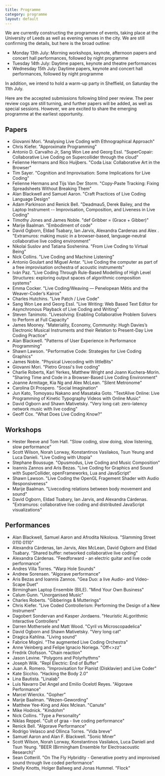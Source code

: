 ```yaml
---
title: Programme
category: programme
layout: default
---
```


We are currently constructing the programme of events, taking place at the University of Leeds as well as evening venues in the city. We are still confirming the details, but here is the broad outline:

* Monday 13th July: Morning workshops, keynote, afternoon papers and concert hall performances, followed by night programme
* Tuesday 14th July: Daytime papers, keynote and theatre performances
* Wednesday 15th July: Daytime papers, keynote and concert hall performances, followed by night programme

In addition, we intend to hold a warm-up party in Sheffield, on Saturday the 11th July.

Here are the accepted submissions following blind peer review. The peer review cogs are still turning, and further papers will be added, as well as special sessions. However, we are excited to share the emerging programme at the earliest opportunity.

## Papers

* Giovanni Mori. "Analysing Live Coding with Ethnographical Approach"
* Chris Kiefer. "Approximate Programming"
* Antonio D. Carvalho Jr, Sang Won Lee and Georg Essl. "SuperCopair: Collaborative Live Coding on Supercollider through the cloud"
* Felienne Hermans and Rico Huijbers. "Coda Lisa: Collaborative Art in the Browser"
* Tim Sayer. "Cognition and Improvisation: Some Implications for Live Coding"
* Felienne Hermans and Tijs Van Der Storm. "Copy-Paste Tracking: Fixing Spreadsheets Without Breaking Them"
* Alan Blackwell and Samuel Aaron. "Craft Practices of Live Coding Language Design"
* Adam Parkinson and Renick Bell. "Deadmau5, Derek Bailey, and the Laptop Instrument -- Improvisation, Composition, and Liveness in Live Coding"
* Timothy Jones and James Noble. "def Gribber = (Grace + Gibber)"
* Marije Baalman. "Embodiment of code"
* David Ogborn, Eldad Tsabary, Ian Jarvis, Alexandra Cardenas and Alex . "Extramuros: making music in a browser-based, language-neutral collaborative live coding environment"
* Nikolai Suslov and Tatiana Soshenina. "From Live Coding to Virtual Being"
* Nick Collins. "Live Coding and Machine Listening"
* Antonio Goulart and Miguel Antar. "Live Coding the computer as part of a free improvisation orchestra of acoustic instruments"
* Iván Paz. "Live Coding Through Rule-Based Modelling of High Level Structures: exploring output spaces of algorithmic composition systems"
* Emma Cocker. "Live Coding/Weaving — Penelopean Mêtis and the Weaver-Coder’s Kairos"
* Charles Hutchins. "Live Patch / Live Code"
* Sang Won Lee and Georg Essl. "Live Writing: Web Based Text Editor for Asynchronous Playback of Live Coding and Writing"
* Steven Tanimoto. "Livesolving: Enabling Collaborative Problem Solvers to Perform at Full Capacity"
* James Mooney. "Materiality, Economy, Community: Hugh Davies’s Electronic Musical Instruments and their Relation to Present-Day Live Coding Practice"
* Alan Blackwell. "Patterns of User Experience in Performance Programming"
* Shawn Lawson. "Performative Code: Strategies for Live Coding Graphics"
* James Noble. "Physical Livecoding with littleBits"
* Giovanni Mori. "Pietro Grossi's live coding"
* Charlie Roberts, Karl Yerkes, Matthew Wright and Joann Kuchera-Morin. "Sharing Time and Code in a Browser-Based Live Coding Environment"
* Joanne Armitage, Kia Ng and Alex McLean. "Silent Metronome"
* Carolina Di Prospero. "Social Imagination"
* Jun Kato, Tomoyasu Nakano and Masataka Goto. "TextAlive Online: Live Programming of Kinetic Typography Videos with Online Music"
* David Ogborn and Shawn Mativetsky. "Very long cat: zero-latency network music with live coding"
* Geoff Cox. "What Does Live Coding Know?"

## Workshops

* Hester Reeve and Tom Hall. "Slow coding, slow doing, slow listening, slow performance"
* Scott Wilson, Norah Lorway, Konstantinos Vasilakos, Tsun Yeung and Luca Danieli. "Live Coding with Utopia"
* Stephane Boussuge. "Opusmodus, Live Coding and Music Composition"
* Ioannis Zannos and Aris Bezas. "Live Coding for Graphics and Sound with SuperCollider, openFrameworks, Lua and JavaScript"
* Shawn Lawson. "Live Coding the OpenGL Fragement Shader with Audio Responsiveness"
* Marije Baalman. "Livecoding relations between body movement and sound"
* David Ogborn, Eldad Tsabary, Ian Jarvis, and Alexandra Cárdenas. "Extramuros: collaborative live coding and distributed JavaScript visualizations"

## Performances

* Alan Blackwell, Samuel Aaron and Afrodita Nikolova. "Slamming Street 0110 0110"
* Alexandra Cárdenas, Ian Jarvis, Alex McLean, David Ogborn and Eldad Tsabary. "Shared buffer: networked collaborative live coding"
* Alexandra Cárdenas. "Feedforward - an electric guitar and live code performance"
* Andres Villa Torres. "Warp Hole Sounds"
* Andrew Sorensen. "Algorave performance"
* Aris Bezas and Ioannis Zannos. "Gea Duo: a live Audio- and Video-Scape Duet"
* Birmingham Laptop Ensemble (BILE). "Mind Your Own Business"
* Calum Gunn. "Unorganised Music"
* Charles Roberts. "Gibberings & Mutterings"
* Chris Kiefer. "Live Coded Controllerism: Performing the Design of a New Instrument"
* Dagobert Sondervan and Kasper Jordaens. "Heuristic ALgorithmic Interactive Controllers"
* Darren Mothersele and Matt Wood. "Cyril vs Microscopadelica"
* David Ogborn and Shawn Mativetsky. "Very long cat"
* Dragica Kahlina. "Living sound"
* Fabrice Mogini. "The augmented Live Coding Orchestra"
* Anne Veinberg and Felipe Ignacio Noriega. "Off<>zz"
* Fredrik Olofsson. "Chain reaction"
* Jason Levine. "Polygons and Polyrhythms"
* Joseph Wilk. "Repl Electric: End of Buffer"
* Juan A. Romero. "Improvisation for Pianist (Disklavier) and Live Coder"
* Kate Sicchio. "Hacking the Body 2.0"
* Lina Bautista. "Linalab"
* Luis Navarro Del Angel and Emilio Ocelotl Reyes. "Algorave Performance"
* Marcel Wierckx. "Gopher"
* Marije Baalman. "Wezen-Gewording"
* Matthew Yee-King and Alex Mclean. "Canute"
* Mike Hodnick. "Kindohm"
* Nick Collins. "Type a Personality"
* Niklas Reppel. "Cult of graa - live coding performance"
* Renick Bell. "Algorave Performance"
* Rodrigo Velasco and Ollinca Torres. "Vida breve"
* Samuel Aaron and Alan F. Blackwell. "Sonic Miner"
* Scott Wilson, Norah Lorway, Konstantinos Vasilakos, Luca Danieli and Tsun Yeung. "BEER (Birmingham Ensemble for Electroacoustic Research)"
* Sean Cotterill. "On The Fly Hybridity - Generative poetry and improvised sound through live coded performance"
* Shelly Knotts, Holger Ballweg and Jonas Hummel. "Flock"
